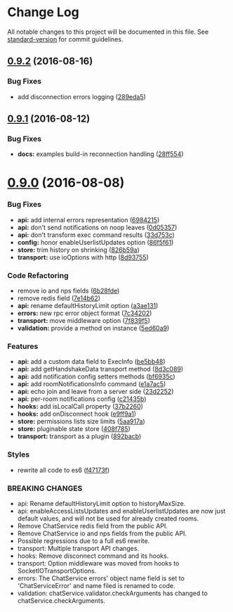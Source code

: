 # Change Log

All notable changes to this project will be documented in this file. See [standard-version](https://github.com/conventional-changelog/standard-version) for commit guidelines.

<a name="0.9.2"></a>
## [0.9.2](https://github.com/an-sh/chat-service/compare/v0.9.1...v0.9.2) (2016-08-16)


### Bug Fixes

* add disconnection errors logging ([289eda5](https://github.com/an-sh/chat-service/commit/289eda5))



<a name="0.9.1"></a>
## [0.9.1](https://github.com/an-sh/chat-service/compare/v0.9.0...v0.9.1) (2016-08-12)


### Bug Fixes

* **docs:** examples build-in reconnection handling ([28ff554](https://github.com/an-sh/chat-service/commit/28ff554))



<a name="0.9.0"></a>
# [0.9.0](https://github.com/an-sh/chat-service/compare/0.8.0...v0.9.0) (2016-08-08)


### Bug Fixes

* **api:** add internal errors representation ([6984215](https://github.com/an-sh/chat-service/commit/6984215))
* **api:** don't send notifications on noop leaves ([0d05357](https://github.com/an-sh/chat-service/commit/0d05357))
* **api:** don't transform exec command results ([33d753c](https://github.com/an-sh/chat-service/commit/33d753c))
* **config:** honor enableUserlistUpdates option ([86f5f61](https://github.com/an-sh/chat-service/commit/86f5f61))
* **store:** trim history on shrinking ([826b59a](https://github.com/an-sh/chat-service/commit/826b59a))
* **transport:** use ioOptions with http ([8d93755](https://github.com/an-sh/chat-service/commit/8d93755))


### Code Refactoring

* remove io and nps fields ([6b28fde](https://github.com/an-sh/chat-service/commit/6b28fde))
* remove redis field ([7e14b62](https://github.com/an-sh/chat-service/commit/7e14b62))
* **api:** rename defaultHistoryLimit option ([a3ae131](https://github.com/an-sh/chat-service/commit/a3ae131))
* **errors:** new rpc error object format ([7c34202](https://github.com/an-sh/chat-service/commit/7c34202))
* **transport:** move middleware option ([7f839f5](https://github.com/an-sh/chat-service/commit/7f839f5))
* **validation:** provide a method on instance ([5ed60a9](https://github.com/an-sh/chat-service/commit/5ed60a9))


### Features

* **api:** add a custom data field to ExecInfo ([be5bb48](https://github.com/an-sh/chat-service/commit/be5bb48))
* **api:** add getHandshakeData transport method ([8d3c089](https://github.com/an-sh/chat-service/commit/8d3c089))
* **api:** add notification config setters methods ([bf6935c](https://github.com/an-sh/chat-service/commit/bf6935c))
* **api:** add roomNotificationsInfo command ([e1a7ac5](https://github.com/an-sh/chat-service/commit/e1a7ac5))
* **api:** echo join and leave from a server side ([23d2252](https://github.com/an-sh/chat-service/commit/23d2252))
* **api:** per-room notifications config ([c21435b](https://github.com/an-sh/chat-service/commit/c21435b))
* **hooks:** add isLocalCall property ([37b2260](https://github.com/an-sh/chat-service/commit/37b2260))
* **hooks:** add onDisconnect hook ([e9ff9a1](https://github.com/an-sh/chat-service/commit/e9ff9a1))
* **store:** permissions lists size limits ([5aa917a](https://github.com/an-sh/chat-service/commit/5aa917a))
* **store:** pluginable state store ([408f785](https://github.com/an-sh/chat-service/commit/408f785))
* **transport:** transport as a plugin ([892bacb](https://github.com/an-sh/chat-service/commit/892bacb))


### Styles

* rewrite all code to es6 ([f47173f](https://github.com/an-sh/chat-service/commit/f47173f))


### BREAKING CHANGES

* api: Rename defaultHistoryLimit option to historyMaxSize.
* api: enableAccessListsUpdates and enableUserlistUpdates are
now just default values, and will not be used for already created rooms.
* Remove ChatService redis field from the public API.
* Remove ChatService io and nps fields from the public
API.
* Possible regressions due to a full es6 rewrite.
* transport: Multiple transport API changes.
* hooks: Remove disconnect command and its hooks.
* transport: Option middleware was moved from hooks to
SocketIOTransportOptions.
* errors: The ChatService errors' object name field is set to
'ChatServiceError' and name filed is renamed to code.
* validation: chatService.validator.checkArguments has changed to
chatService.checkArguments.
